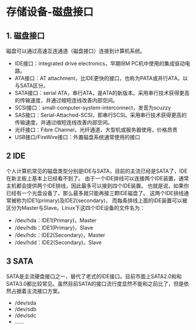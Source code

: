 ﻿# 存储设备-磁盘接口 #

## 1. 磁盘接口 ##

磁盘可以通过高速互连通道（磁盘接口）连接到计算机系统。

* IDE接口：integrated drive electronics，早期IBM PC机中使用的集成驱动电路。
* ATA接口：AT attachment，比IDE更快的接口，也称为PATA或并行ATA，以与SATA区分。
* SATA接口：serial ATA，串行ATA，是ATA的新版本。采用串行技术获得更高的传输速度，并通过缩短连线改善内部空间。
* SCSI接口：small-computer-system-interconnect，发音为scuzzy
* SAS接口：Serial-Attached-SCSI，即串行SCSI。采用串行技术获得更高的传输速度，并通过缩短连线改善内部空间。
* 光纤接口：Fibre Channel，光纤通道，大型机或服务器使用，价格昂贵
* USB接口/FireWire接口：外置磁盘系统通常使用的接口

## 2 IDE ##

个人计算机常见的磁盘类型分别是IDE与SATA，目前的主流已经是SATA了，IDE在新主板上基本上已经看不到了。 由于一个IDE排线可以连接两个IDE装置，通常主机都会提供两个IDE排线，因此最多可以接到四个IDE装置。 也就是说，如果你已经有一个光盘设备了，那么最多就只能再接三颗IDE磁盘了。 这两个IDE排线通常被称为IDE1(primary)及IDE2(secondary)， 而每条排线上面的IDE装置可以被区分为Master与Slave。Linux下这四个IDE设备的文件名为：

* /dev/hda：IDE1(Primary)，Master
* /dev/hdb：IDE1(Primary)，Slave
* /dev/hdc：IDE2(Secondary)，Master
* /dev/hdd：IDE2(Secondary)，Slave

## 3 SATA ##

SATA是主流硬盘接口之一，替代了老式的IDE接口。目前市面上SATA2.0和和SATA3.0都比较常见。虽然目前SATA的接口流行度显然不能和之前比了，但是依然占据着主流接口方案。

* /dev/sda
* /dev/sdb
* /dev/sdc
* ......